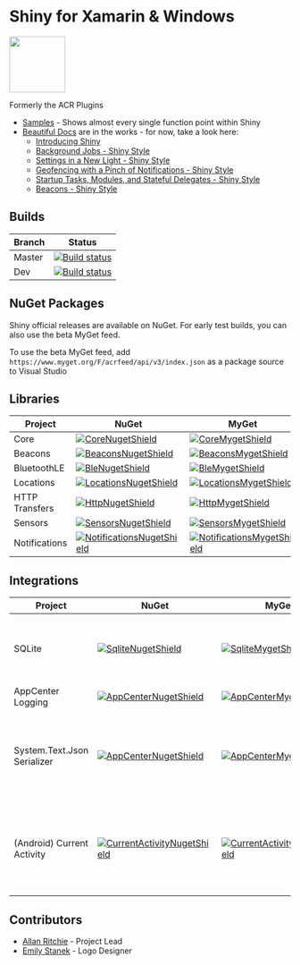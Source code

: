 ﻿# Shiny for Xamarin & Windows 
<img src="art/logo.png" width="100" /> 


Formerly the ACR Plugins

* [Samples](https://github.com/shinyorg/shinysamples) - Shows almost every single function point within Shiny
* [Beautiful Docs](https://shinylib.net) are in the works - for now, take a look here:
  * [Introducing Shiny](https://allancritchie.net/posts/introducingshiny)
  * [Background Jobs - Shiny Style](https://allancritchie.net/posts/shinyjobs)
  * [Settings in a New Light - Shiny Style](https://allancritchie.net/posts/shinysettings)
  * [Geofencing with a Pinch of Notifications - Shiny Style](https://allancritchie.net/posts/shiny-geofencing)
  * [Startup Tasks, Modules, and Stateful Delegates - Shiny Style](https://allancritchie.net/posts/shiny-di)
  * [Beacons - Shiny Style](https://allancritchie.net/posts/shiny-beacons)
  
  
## Builds

Branch|Status
------|------
Master|[![Build status](https://dev.azure.com/shinylib/shiny/_apis/build/status/Build?branchName=master)](https://dev.azure.com/shinylib/shiny/_build/latest?definitionId=1)
Dev|[![Build status](https://dev.azure.com/shinylib/shiny/_apis/build/status/Build?branchName=dev)](https://dev.azure.com/shinylib/shiny/_build/latest?definitionId=1)|


## NuGet Packages

Shiny official releases are available on NuGet. For early test builds, you can also use the beta MyGet feed.

To use the beta MyGet feed, add `https://www.myget.org/F/acrfeed/api/v3/index.json` as a package source to Visual Studio


## Libraries

|Project|NuGet|MyGet|
|-------|-----|-----|
|Core | [![CoreNugetShield]][CoreNuget] | [![CoreMygetShield]][CoreMyget] |
|Beacons | [![BeaconsNugetShield]][BeaconsNuget] | [![BeaconsMygetShield]][BeaconsMyget] |
|BluetoothLE| [![BleNugetShield]][BleNuget] | [![BleMygetShield]][BleMyget] |
|Locations| [![LocationsNugetShield]][LocationsNuget] | [![LocationsMygetShield]][LocationsMyget] |
|HTTP Transfers| [![HttpNugetShield]][HttpNuget] | [![HttpMygetShield]][HttpMyget] |
|Sensors| [![SensorsNugetShield]][SensorsNuget] | [![SensorsMygetShield]][SensorsMyget] |
|Notifications| [![NotificationsNugetShield]][NotificationsNuget] | [![NotificationsMygetShield]][NotificationsMyget] |

## Integrations
|Project|NuGet|MyGet|Description|
|-------|-----|-----|-----------|
|SQLite| [![SqliteNugetShield]][SqliteNuget] | [![SqliteMygetShield]][SqliteMyget] | Provides caching, logging, storage, & settings implementations
|AppCenter Logging| [![AppCenterNugetShield]][AppCenterNuget] | [![AppCenterMygetShield]][AppCenterMyget] | Log errors to AppCenter
|System.Text.Json Serializer| [![AppCenterNugetShield]][AppCenterNuget] | [![AppCenterMygetShield]][AppCenterMyget] | This is the new .NET serializer coming into modern .NET.  This will eventually be standard in Shiny
|(Android) Current Activity| [![CurrentActivityNugetShield]][CurrentActivityNuget] | [![CurrentActivityMygetShield]][CurrentActivityMyget] | If you use James Montemagno's current top activity plugin, Shiny can use it instead of its internal version

## Contributors
* [Allan Ritchie](https://github.com/aritchie) - Project Lead
* [Emily Stanek](https://github.com/emilystanek) - Logo Designer

[BeaconsNugetShield]: https://img.shields.io/nuget/v/Shiny.Beacons.svg
[BeaconsNuget]: https://www.nuget.org/packages/Shiny.Beacons/
[BeaconsMygetShield]: https://img.shields.io/myget/acrfeed/vpre/Shiny.Beacons.svg
[BeaconsMyget]: https://www.myget.org/feed/acrfeed/package/nuget/Shiny.Beacons

[CoreNugetShield]: https://img.shields.io/nuget/v/Shiny.Core.svg
[CoreNuget]: https://www.nuget.org/packages/Shiny.Core/
[CoreMygetShield]: https://img.shields.io/myget/acrfeed/vpre/Shiny.Core.svg
[CoreMyget]: https://www.myget.org/feed/acrfeed/package/nuget/Shiny.Core

[BleNugetShield]: https://img.shields.io/nuget/v/Shiny.BluetoothLE.svg
[BleNuget]: https://www.nuget.org/packages/Shiny.BluetoothLE/
[BleMygetShield]: https://img.shields.io/myget/acrfeed/vpre/Shiny.BluetoothLE.svg
[BleMyget]: https://www.myget.org/feed/acrfeed/package/nuget/Shiny.BluetoothLE

[LocationsNugetShield]: https://img.shields.io/nuget/v/Shiny.Locations.svg
[LocationsNuget]: https://www.nuget.org/packages/Shiny.Locations/
[LocationsMygetShield]: https://img.shields.io/myget/acrfeed/vpre/Shiny.Locations.svg
[LocationsMyget]: https://www.myget.org/feed/acrfeed/package/nuget/Shiny.Locations

[SensorsNugetShield]: https://img.shields.io/nuget/v/Shiny.Sensors.svg
[SensorsNuget]: https://www.nuget.org/packages/Shiny.Sensors/
[SensorsMygetShield]: https://img.shields.io/myget/acrfeed/vpre/Shiny.Sensors.svg
[SensorsMyget]: https://www.myget.org/feed/acrfeed/package/nuget/Shiny.Sensors

[HttpNugetShield]: https://img.shields.io/nuget/v/Shiny.Net.Http.svg
[HttpNuget]: https://www.nuget.org/packages/Shiny.Net.Http/
[HttpMygetShield]: https://img.shields.io/myget/acrfeed/vpre/Shiny.Net.Http.svg
[HttpMyget]: https://www.myget.org/feed/acrfeed/package/nuget/Shiny.Net.Http

[NotificationsNugetShield]: https://img.shields.io/nuget/v/Shiny.Notifications.svg
[NotificationsNuget]: https://www.nuget.org/packages/Shiny.Notifications/
[NotificationsMygetShield]: https://img.shields.io/myget/acrfeed/vpre/Shiny.Notifications.svg
[NotificationsMyget]: https://www.myget.org/feed/acrfeed/package/nuget/Shiny.Notifications

[SqliteNugetShield]: https://img.shields.io/nuget/v/Shiny.Integrations.Sqlite.svg
[SqliteNuget]: https://www.nuget.org/packages/Shiny.Integrations.Sqlite/
[SqliteMygetShield]: https://img.shields.io/myget/acrfeed/vpre/Shiny.Integrations.Sqlite.svg
[SqliteMyget]: https://www.myget.org/feed/acrfeed/package/nuget/Shiny.Integrations.Sqlite

[AppCenterNugetShield]: https://img.shields.io/nuget/v/Shiny.Logging.AppCenter.svg
[AppCenterNuget]: https://www.nuget.org/packages/Shiny.Logging.AppCenter/
[AppCenterMygetShield]: https://img.shields.io/myget/acrfeed/vpre/Shiny.Logging.AppCenter.svg
[AppCenterMyget]: https://www.myget.org/feed/acrfeed/package/nuget/Shiny.Logging.AppCenter

[CurrentActivityNugetShield]: https://img.shields.io/nuget/v/Shiny.Integrations.CurrentActivityPlugin.svg
[CurrentActivityNuget]: https://www.nuget.org/packages/Shiny.Integrations.CurrentActivityPlugin/
[CurrentActivityMygetShield]: https://img.shields.io/myget/acrfeed/vpre/Shiny.Integrations.CurrentActivityPlugin.svg
[CurrentActivityMyget]: https://www.myget.org/feed/acrfeed/package/nuget/Shiny.Integrations.CurrentActivityPlugin

[SysTextJsonNugetShield]: https://img.shields.io/nuget/v/Shiny.Integrations.SysTextJson.svg
[SysTextJsonNuget]: https://www.nuget.org/packages/Shiny.Integrations.SysTextJson/
[SysTextJsonMygetShield]: https://img.shields.io/myget/acrfeed/vpre/Shiny.Integrations.SysTextJson.svg
[SysTextJsonMyget]: https://www.myget.org/feed/acrfeed/package/nuget/Shiny.Integrations.SysTextJson
